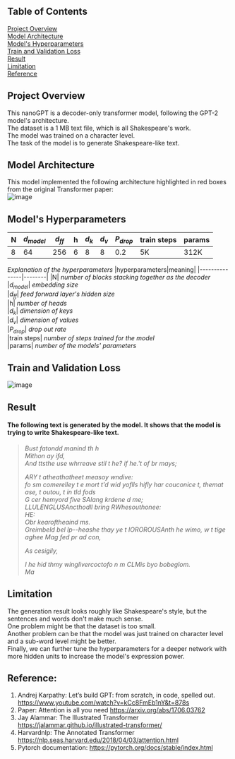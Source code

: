 ## Table of Contents
[Project Overview](#project-overview)  
[Model Architecture](#model-architecture)  
[Model's Hyperparameters](#model's-hyperparameters)  
[Train and Validation Loss](#train-and-validation-loss)  
[Result](#result)  
[Limitation](#limitation)  
[Reference](#reference)  

## Project Overview
This nanoGPT is a decoder-only transformer model, following the GPT-2 model's architecture.  
The dataset is a 1 MB text file, which is all Shakespeare's work.  
The model was trained on a character level.  
The task of the model is to generate Shakespeare-like text.

## Model Architecture  
This model implemented the following architecture highlighted in red boxes from the original Transformer paper:  
![image](https://github.com/GuilinXie/nanoGPT/assets/43485626/275004ee-7a37-4fd2-830b-01937f08f461)

## Model's Hyperparameters  
| N  | $`d_{model}`$ | $`d_{ff}`$ | h | $`d_k`$ | $`d_v`$ | $`P_{drop}`$ | train steps | params |  
| ------------- | ------------- | ------------- | ------------- | ------------- | ------------- | ------------- | ------------- | ------------- |  
| 8  | 64  | 256  | 6  | 8  | 8  | 0.2  | 5K  | 312K  |  

_Explanation of the hyperparameters_
|hyperparameters|meaning|
|---------------|--------|
|N| _number of blocks stacking together as the decoder_  
|$`d_{model}`$| _embedding size_  
|$`d_{ff}`$| _feed forward layer's hidden size_  
|h| _number of heads_  
|$`d_k`$| _dimension of keys_  
|$`d_v`$| _dimension of values_  
|$`P_{drop}`$| _drop out rate_  
|train steps| _number of steps trained for the model_  
|params| _number of the models' parameters_  

## Train and Validation Loss
![image](https://github.com/GuilinXie/nanoGPT/assets/43485626/3723b08c-f7e7-4111-8ffe-0c61d6412ae0)

## Result
#### The following text is generated by the model. It shows that the model is trying to write Shakespeare-like text.
>_Bust fatondd manind th h_  
>_Mithon ay ifd,_  
>_And ttsthe use whrreave stil t he? if he.'t of br mays;_  
>  
>_ARY t atheathatheet measoy wndive:_  
>_fo sm comerelley t e mort t'd wid yoflls hifly har couconice t, themat ase, t outou, t in tld fods_  
>_G cer hemyord five SAlang krdene d me;_  
>_LLULENGLUSAncthodll bring RWhesouthonee:_  
>_HE:_  
>_Obr kearoftheaind ms._  
>_Greimbeld bel lp--heashe thay ye t IOROROUSAnth he wimo, w t tige aghee Mag fed pr ad con,_  
>  
>_As cesigily,_  
>  
>_I he hid thmy winglivercoctofo n m CLMis byo bobeglom._  
>_Ma_  

## Limitation
The generation result looks roughly like Shakespeare's style, but the sentences and words don't make much sense.  
One problem might be that the dataset is too small.    
Another problem can be that the model was just trained on character level and a sub-word level might be better.  
Finally, we can further tune the hyperparameters for a deeper network with more hidden units to increase the model's expression power.  

## Reference:
1.	Andrej Karpathy: Let’s build GPT: from scratch, in code, spelled out.
    https://www.youtube.com/watch?v=kCc8FmEb1nY&t=878s
3.	Paper: Attention is all you need  https://arxiv.org/abs/1706.03762
4.	Jay Alammar: The Illustrated Transformer  https://jalammar.github.io/illustrated-transformer/
5.	Harvardnlp: The Annotated Transformer  https://nlp.seas.harvard.edu/2018/04/03/attention.html
6.	Pytorch documentation:  https://pytorch.org/docs/stable/index.html
